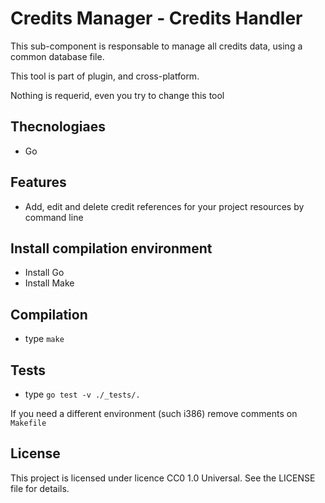 # Credits Manager - Credits Handler

This sub-component is responsable to manage all credits data, using a common database file.

This tool is part of plugin, and cross-platform.

Nothing is requerid, even you try to change this tool

## Thecnologiaes
* Go

## Features
* Add, edit and delete credit references for your project resources by command line

## Install compilation environment
* Install Go
* Install Make

## Compilation
* type `make`

## Tests
* type `go test -v ./_tests/.`

If you need a different environment (such i386) remove comments on `Makefile`

## License
This project is licensed under licence CC0 1.0 Universal. See the LICENSE file for details.
